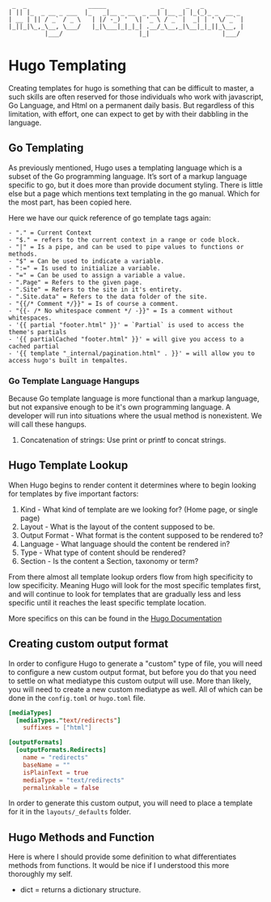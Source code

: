 ```text
 _  _                 _____               _      _   _
| || |_  _ __ _ ___  |_   _|__ _ __  _ __| |__ _| |_(_)_ _  __ _
| __ | || / _` / _ \   | |/ -_) '  \| '_ \ / _` |  _| | ' \/ _` |
|_||_|\_,_\__, \___/   |_|\___|_|_|_| .__/_\__,_|\__|_|_||_\__, |
          |___/                     |_|                    |___/
```

Hugo Templating
===============

Creating templates for hugo is something that can be difficult to master, a such skills are often reserved for those
individuals who work with javascript, Go Language, and Html on a permanent daily basis. But regardless of this
limitation, with effort, one can expect to get by with their dabbling in the language.


Go Templating
-------------

As previously mentioned, Hugo uses a templating language which is a subset of the Go programming language. It’s sort of
a markup language specific to go, but it does more than provide document styling. There is little else but a page which
mentions text templating in the go manual. Which for the most part, has been copied here.

Here we have our quick reference of go template tags again:

```text
- "." = Current Context
- "$." = refers to the current context in a range or code block.
- "|" = Is a pipe, and can be used to pipe values to functions or methods.
- "$" = Can be used to indicate a variable.
- ":=" = Is used to initialize a variable.
- "=" = Can be used to assign a variable a value.
- ".Page" = Refers to the given page.
- ".Site" = Refers to the site in it's entirety.
- ".Site.data" = Refers to the data folder of the site.
- "{{/* Comment */}}" = Is of course a comment.
- "{{- /* No whitespace comment */ -}}" = Is a comment without whitespaces.
- '{{ partial "footer.html" }}' = `Partial` is used to access the theme's partials
- '{{ partialCached "footer.html" }}' = will give you access to a cached partial
- '{{ template "_internal/pagination.html" . }}' = will allow you to access hugo's built in tempaltes.
```

### Go Template Language Hangups

Because Go template language is more functional than a markup language, but not expansive enough to be it's own programming language. A developer will run into situations where the usual method is nonexistent. We will call these hangups. 

1. Concatenation of strings: Use print or printf to concat strings. 


Hugo Template Lookup
--------------------

When Hugo begins to render content it determines where to begin looking for templates by five important
factors:

1. Kind - What kind of template are we looking for? (Home page, or single page)
2. Layout - What is the layout of the content supposed to be.
4. Output Format - What format is the content supposed to be rendered to?
5. Language - What language should the content be rendered in?
6. Type - What type of content should be rendered?
7. Section - Is the content a Section, taxonomy or term?

From there almost all template lookup orders flow from high specificity to low specificity. Meaning Hugo will look for
the most specific templates first, and will continue to look for templates that are gradually less and
less specific until it reaches the least specific template location.

More specifics on this can be found in the [Hugo Documentation](https://gohugo.io/templates/lookup-order/#lookup-rules)

Creating custom output format
-----------------------------

In order to configure Hugo to generate a "custom" type of file, you will need to configure a new custom output
format, but before you do that you need to settle on what mediatype this custom output will use. More than
likely, you will need to create a new custom mediatype as well. All of which can be done in the `config.toml`
or `hugo.toml` file.

```toml
[mediaTypes]
  [mediaTypes."text/redirects"]
    suffixes = ["html"]

[outputFormats]
  [outputFormats.Redirects]
    name = "redirects"
    baseName = ""
    isPlainText = true
    mediaType = "text/redirects"
    permalinkable = false
```

In order to generate this custom output, you will need to place a template for it in the `layouts/_defaults` folder.

Hugo Methods and Function
--------------------------

Here is where I should provide some definition to what differentiates methods from functions. It would be nice if I
understood this more thoroughly my self.

- dict = returns a dictionary structure.
